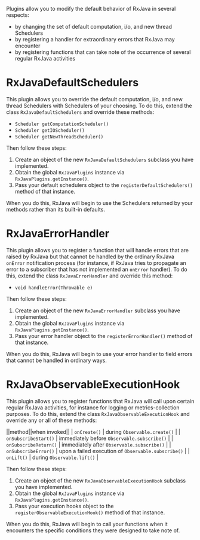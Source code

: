Plugins allow you to modify the default behavior of RxJava in several respects:

* by changing the set of default computation, i/o, and new thread Schedulers
* by registering a handler for extraordinary errors that RxJava may encounter
* by registering functions that can take note of the occurrence of several regular RxJava activities

# RxJavaDefaultSchedulers

This plugin allows you to override the default computation, i/o, and new thread Schedulers with Schedulers of your choosing.  To do this, extend the class `RxJavaDefaultSchedulers` and override these methods:

* `Scheduler getComputationScheduler()`
* `Scheduler getIOScheduler()`
* `Scheduler getNewThreadScheduler()`

Then follow these steps:

1. Create an object of the new `RxJavaDefaultSchedulers` subclass you have implemented.
1. Obtain the global `RxJavaPlugins` instance via `RxJavaPlugins.getInstance()`.
1. Pass your default schedulers object to the `registerDefaultSchedulers()` method of that instance.

When you do this, RxJava will begin to use the Schedulers returned by your methods rather than its built-in defaults.

# RxJavaErrorHandler

This plugin allows you to register a function that will handle errors that are raised by RxJava but that cannot be handled by the ordinary RxJava `onError` notification process (for instance, if RxJava tries to propagate an error to a subscriber that has not implemented an `onError` handler). To do this, extend the class `RxJavaErrorHandler` and override this method:

* `void handleError(Throwable e)`

Then follow these steps:

1. Create an object of the new `RxJavaErrorHandler` subclass you have implemented.
1. Obtain the global `RxJavaPlugins` instance via `RxJavaPlugins.getInstance()`.
1. Pass your error handler object to the `registerErrorHandler()` method of that instance.

When you do this, RxJava will begin to use your error handler to field errors that cannot be handled in ordinary ways.

# RxJavaObservableExecutionHook

This plugin allows you to register functions that RxJava will call upon certain regular RxJava activities, for instance for logging or metrics-collection purposes. To do this, extend the class `RxJavaObservableExecutionHook` and override any or all of these methods:

||method||when invoked||
| `onCreate()` | during `Observable.create()` |
| `onSubscribeStart()` | immediately before `Observable.subscribe()` |
| `onSubscribeReturn()` | immediately after `Observable.subscribe()` |
| `onSubscribeError()` | upon a failed execution of `Observable.subscribe()` |
| `onLift()` | during `Observable.lift()` |

Then follow these steps:

1. Create an object of the new `RxJavaObservableExecutionHook` subclass you have implemented.
1. Obtain the global `RxJavaPlugins` instance via `RxJavaPlugins.getInstance()`.
1. Pass your execution hooks object to the `registerObservableExecutionHook()` method of that instance.

When you do this, RxJava will begin to call your functions when it encounters the specific conditions they were designed to take note of.